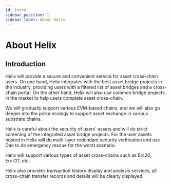 ```yaml
---
id: intro
sidebar_position: 1
sidebar_label: About Helix
---
```


# About Helix

## Introduction

Helix will provide a secure and convenient service for asset cross-chain users. On one hand, Helix integrates with the best asset bridge projects in the industry, providing users with a filtered list of asset bridges and a cross-chain portal. On the other hand, Helix will also use common bridge projects in the market to help users complete asset cross-chain.

We will gradually support various EVM-based chains, and we will also go deeper into the polka ecology to support asset exchange in various substrate chains.

Helix is careful about the security of users' assets and will do strict screening of the integrated asset bridge projects. For the user assets hosted in Helix will do multi-layer redundant security verification and use Dao to do emergency rescue for the worst scenario.

Helix will support various types of asset cross-chains such as Erc20, Erc721, etc.

Helix also provides transaction history display and analysis services, all cross-chain transfer records and details will be clearly displayed.


